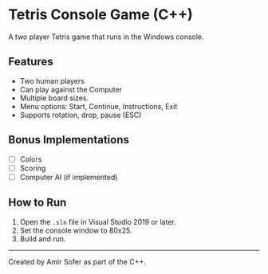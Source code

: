 # Tetris Console Game (C++)

A two player Tetris game that runs in the Windows console.

## Features
- Two human players  
- Can play against the Computer
- Multiple board sizes. 
- Menu options: Start, Continue, Instructions, Exit  
- Supports rotation, drop, pause (ESC)  

## Bonus Implementations
- [ ] Colors  
- [ ] Scoring  
- [ ] Computer AI (if implemented)  

## How to Run
1. Open the `.sln` file in Visual Studio 2019 or later.
2. Set the console window to 80x25.
3. Build and run.


---
Created by Amir Sofer as part of the C++.
